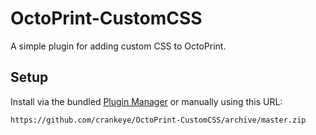 # OctoPrint-CustomCSS

A simple plugin for adding custom CSS to OctoPrint.

## Setup

Install via the bundled [Plugin Manager](https://docs.octoprint.org/en/master/bundledplugins/pluginmanager.html)
or manually using this URL:

    https://github.com/crankeye/OctoPrint-CustomCSS/archive/master.zip
